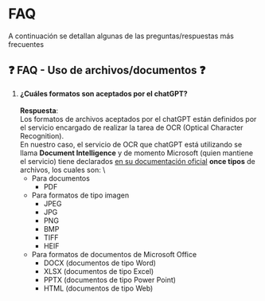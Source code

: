 # FAQ

A continuación se detallan algunas de las preguntas/respuestas más frecuentes

## ❓ FAQ - Uso de archivos/documentos ❓

1. **¿Cuáles formatos son aceptados por el chatGPT?** \
  \
  **Respuesta**: \
  Los formatos de archivos aceptados por el chatGPT están definidos por el servicio encargado de realizar la tarea de OCR (Optical Character Recognition). \
  En nuestro caso, el servicio de OCR que chatGPT está utilizando se llama **Document Intelligence** y de momento Microsoft (quien mantiene el servicio) tiene declarados [en su documentación oficial](https://learn.microsoft.com/en-us/azure/ai-services/document-intelligence/concept-read?view=doc-intel-4.0.0#input-requirements) **once tipos** de archivos, los cuales son:
  \
    - Para documentos
        - PDF
    - Para formatos de tipo imagen
        - JPEG
        - JPG
        - PNG
        - BMP
        - TIFF
        - HEIF
    - Para formatos de documentos de Microsoft Office
        - DOCX (documentos de tipo Word)
        - XLSX (documentos de tipo Excel)
        - PPTX (documentos de tipo Power Point)
        - HTML (documentos de tipo Web)

